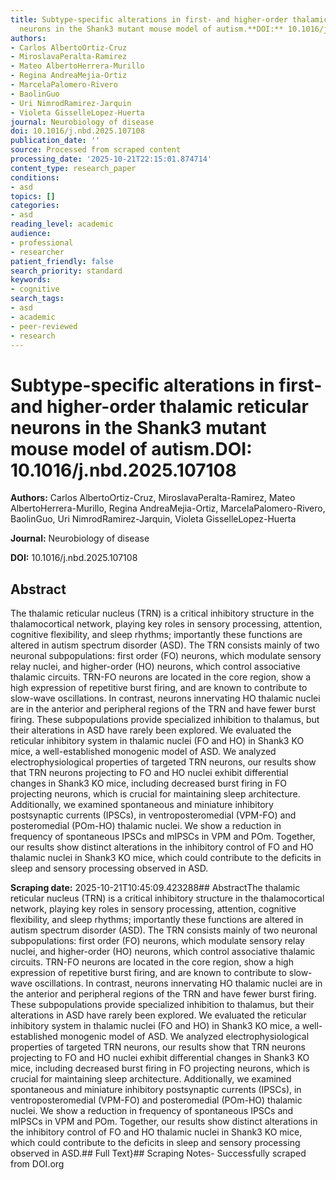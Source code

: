 ```yaml
---
title: Subtype-specific alterations in first- and higher-order thalamic reticular
  neurons in the Shank3 mutant mouse model of autism.**DOI:** 10.1016/j.nbd.2025.107108
authors:
- Carlos AlbertoOrtiz-Cruz
- MiroslavaPeralta-Ramirez
- Mateo AlbertoHerrera-Murillo
- Regina AndreaMejia-Ortiz
- MarcelaPalomero-Rivero
- BaolinGuo
- Uri NimrodRamirez-Jarquin
- Violeta GisselleLopez-Huerta
journal: Neurobiology of disease
doi: 10.1016/j.nbd.2025.107108
publication_date: ''
source: Processed from scraped content
processing_date: '2025-10-21T22:15:01.874714'
content_type: research_paper
conditions:
- asd
topics: []
categories:
- asd
reading_level: academic
audience:
- professional
- researcher
patient_friendly: false
search_priority: standard
keywords:
- cognitive
search_tags:
- asd
- academic
- peer-reviewed
- research
---
```


# Subtype-specific alterations in first- and higher-order thalamic reticular neurons in the Shank3 mutant mouse model of autism.**DOI:** 10.1016/j.nbd.2025.107108

**Authors:** Carlos AlbertoOrtiz-Cruz, MiroslavaPeralta-Ramirez, Mateo AlbertoHerrera-Murillo, Regina AndreaMejia-Ortiz, MarcelaPalomero-Rivero, BaolinGuo, Uri NimrodRamirez-Jarquin, Violeta GisselleLopez-Huerta

**Journal:** Neurobiology of disease

**DOI:** 10.1016/j.nbd.2025.107108

## Abstract

The thalamic reticular nucleus (TRN) is a critical inhibitory structure in the thalamocortical network, playing key roles in sensory processing, attention, cognitive flexibility, and sleep rhythms; importantly these functions are altered in autism spectrum disorder (ASD). The TRN consists mainly of two neuronal subpopulations: first order (FO) neurons, which modulate sensory relay nuclei, and higher-order (HO) neurons, which control associative thalamic circuits. TRN-FO neurons are located in the core region, show a high expression of repetitive burst firing, and are known to contribute to slow-wave oscillations. In contrast, neurons innervating HO thalamic nuclei are in the anterior and peripheral regions of the TRN and have fewer burst firing. These subpopulations provide specialized inhibition to thalamus, but their alterations in ASD have rarely been explored. We evaluated the reticular inhibitory system in thalamic nuclei (FO and HO) in Shank3 KO mice, a well-established monogenic model of ASD. We analyzed electrophysiological properties of targeted TRN neurons, our results show that TRN neurons projecting to FO and HO nuclei exhibit differential changes in Shank3 KO mice, including decreased burst firing in FO projecting neurons, which is crucial for maintaining sleep architecture. Additionally, we examined spontaneous and miniature inhibitory postsynaptic currents (IPSCs), in ventroposteromedial (VPM-FO) and posteromedial (POm-HO) thalamic nuclei. We show a reduction in frequency of spontaneous IPSCs and mIPSCs in VPM and POm. Together, our results show distinct alterations in the inhibitory control of FO and HO thalamic nuclei in Shank3 KO mice, which could contribute to the deficits in sleep and sensory processing observed in ASD.

**Scraping date:** 2025-10-21T10:45:09.423288## AbstractThe thalamic reticular nucleus (TRN) is a critical inhibitory structure in the thalamocortical network, playing key roles in sensory processing, attention, cognitive flexibility, and sleep rhythms; importantly these functions are altered in autism spectrum disorder (ASD). The TRN consists mainly of two neuronal subpopulations: first order (FO) neurons, which modulate sensory relay nuclei, and higher-order (HO) neurons, which control associative thalamic circuits. TRN-FO neurons are located in the core region, show a high expression of repetitive burst firing, and are known to contribute to slow-wave oscillations. In contrast, neurons innervating HO thalamic nuclei are in the anterior and peripheral regions of the TRN and have fewer burst firing. These subpopulations provide specialized inhibition to thalamus, but their alterations in ASD have rarely been explored. We evaluated the reticular inhibitory system in thalamic nuclei (FO and HO) in Shank3 KO mice, a well-established monogenic model of ASD. We analyzed electrophysiological properties of targeted TRN neurons, our results show that TRN neurons projecting to FO and HO nuclei exhibit differential changes in Shank3 KO mice, including decreased burst firing in FO projecting neurons, which is crucial for maintaining sleep architecture. Additionally, we examined spontaneous and miniature inhibitory postsynaptic currents (IPSCs), in ventroposteromedial (VPM-FO) and posteromedial (POm-HO) thalamic nuclei. We show a reduction in frequency of spontaneous IPSCs and mIPSCs in VPM and POm. Together, our results show distinct alterations in the inhibitory control of FO and HO thalamic nuclei in Shank3 KO mice, which could contribute to the deficits in sleep and sensory processing observed in ASD.## Full Text}## Scraping Notes- Successfully scraped from DOI.org